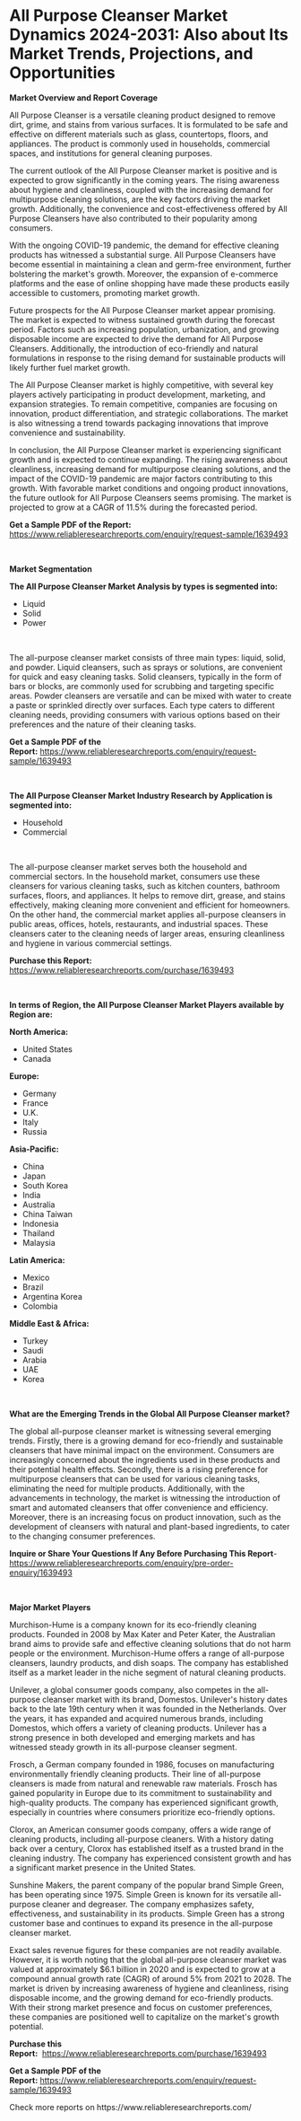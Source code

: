 <p><h1>All Purpose Cleanser Market Dynamics 2024-2031: Also about Its Market Trends, Projections, and Opportunities</h1></p><p><strong>Market Overview and Report Coverage</strong></p>
<p><p>All Purpose Cleanser is a versatile cleaning product designed to remove dirt, grime, and stains from various surfaces. It is formulated to be safe and effective on different materials such as glass, countertops, floors, and appliances. The product is commonly used in households, commercial spaces, and institutions for general cleaning purposes.</p><p>The current outlook of the All Purpose Cleanser market is positive and is expected to grow significantly in the coming years. The rising awareness about hygiene and cleanliness, coupled with the increasing demand for multipurpose cleaning solutions, are the key factors driving the market growth. Additionally, the convenience and cost-effectiveness offered by All Purpose Cleansers have also contributed to their popularity among consumers.</p><p>With the ongoing COVID-19 pandemic, the demand for effective cleaning products has witnessed a substantial surge. All Purpose Cleansers have become essential in maintaining a clean and germ-free environment, further bolstering the market's growth. Moreover, the expansion of e-commerce platforms and the ease of online shopping have made these products easily accessible to customers, promoting market growth.</p><p>Future prospects for the All Purpose Cleanser market appear promising. The market is expected to witness sustained growth during the forecast period. Factors such as increasing population, urbanization, and growing disposable income are expected to drive the demand for All Purpose Cleansers. Additionally, the introduction of eco-friendly and natural formulations in response to the rising demand for sustainable products will likely further fuel market growth.</p><p>The All Purpose Cleanser market is highly competitive, with several key players actively participating in product development, marketing, and expansion strategies. To remain competitive, companies are focusing on innovation, product differentiation, and strategic collaborations. The market is also witnessing a trend towards packaging innovations that improve convenience and sustainability.</p><p>In conclusion, the All Purpose Cleanser market is experiencing significant growth and is expected to continue expanding. The rising awareness about cleanliness, increasing demand for multipurpose cleaning solutions, and the impact of the COVID-19 pandemic are major factors contributing to this growth. With favorable market conditions and ongoing product innovations, the future outlook for All Purpose Cleansers seems promising. The market is projected to grow at a CAGR of 11.5% during the forecasted period.</p></p>
<p><strong>Get a Sample PDF of the Report:</strong> <a href="https://www.reliableresearchreports.com/enquiry/request-sample/1639493">https://www.reliableresearchreports.com/enquiry/request-sample/1639493</a></p>
<p>&nbsp;</p>
<p><strong>Market Segmentation</strong></p>
<p><strong>The All Purpose Cleanser Market Analysis by types is segmented into:</strong></p>
<p><ul><li>Liquid</li><li>Solid</li><li>Power</li></ul></p>
<p>&nbsp;</p>
<p><p>The all-purpose cleanser market consists of three main types: liquid, solid, and powder. Liquid cleansers, such as sprays or solutions, are convenient for quick and easy cleaning tasks. Solid cleansers, typically in the form of bars or blocks, are commonly used for scrubbing and targeting specific areas. Powder cleansers are versatile and can be mixed with water to create a paste or sprinkled directly over surfaces. Each type caters to different cleaning needs, providing consumers with various options based on their preferences and the nature of their cleaning tasks.</p></p>
<p><strong>Get a Sample PDF of the Report:</strong>&nbsp;<a href="https://www.reliableresearchreports.com/enquiry/request-sample/1639493">https://www.reliableresearchreports.com/enquiry/request-sample/1639493</a></p>
<p>&nbsp;</p>
<p><strong>The All Purpose Cleanser Market Industry Research by Application is segmented into:</strong></p>
<p><ul><li>Household</li><li>Commercial</li></ul></p>
<p>&nbsp;</p>
<p><p>The all-purpose cleanser market serves both the household and commercial sectors. In the household market, consumers use these cleansers for various cleaning tasks, such as kitchen counters, bathroom surfaces, floors, and appliances. It helps to remove dirt, grease, and stains effectively, making cleaning more convenient and efficient for homeowners. On the other hand, the commercial market applies all-purpose cleansers in public areas, offices, hotels, restaurants, and industrial spaces. These cleansers cater to the cleaning needs of larger areas, ensuring cleanliness and hygiene in various commercial settings.</p></p>
<p><strong>Purchase this Report:</strong>&nbsp; <a href="https://www.reliableresearchreports.com/purchase/1639493">https://www.reliableresearchreports.com/purchase/1639493</a></p>
<p>&nbsp;</p>
<p><strong>In terms of Region, the All Purpose Cleanser Market Players available by Region are:</strong></p>
<p>
    <p> <strong> North America: </strong>
        <ul>
            <li>United States</li>
            <li>Canada</li>
        </ul>
        </p> 
    <p> <strong> Europe: </strong>
        <ul>
            <li>Germany</li>
            <li>France</li>
            <li>U.K.</li>
            <li>Italy</li>
            <li>Russia</li>
        </ul>
        </p> 
    <p> <strong> Asia-Pacific: </strong>
        <ul>
            <li>China</li>
            <li>Japan</li>
            <li>South Korea</li>
            <li>India</li>
            <li>Australia</li>
            <li>China Taiwan</li>
            <li>Indonesia</li>
            <li>Thailand</li>
            <li>Malaysia</li>
        </ul>
        </p> 
    <p> <strong> Latin America: </strong>
        <ul>
            <li>Mexico</li>
            <li>Brazil</li>
            <li>Argentina Korea</li>
            <li>Colombia</li>
        </ul>
        </p> 
    <p> <strong> Middle East & Africa: </strong>
        <ul>
            <li>Turkey</li>
            <li>Saudi</li>
            <li>Arabia</li>
            <li>UAE</li>
            <li>Korea</li>
        </ul>
    </p>
    </p>
<p>&nbsp;</p>
<p><strong>What are the Emerging Trends in the Global All Purpose Cleanser market?</strong></p>
<p><p>The global all-purpose cleanser market is witnessing several emerging trends. Firstly, there is a growing demand for eco-friendly and sustainable cleansers that have minimal impact on the environment. Consumers are increasingly concerned about the ingredients used in these products and their potential health effects. Secondly, there is a rising preference for multipurpose cleansers that can be used for various cleaning tasks, eliminating the need for multiple products. Additionally, with the advancements in technology, the market is witnessing the introduction of smart and automated cleansers that offer convenience and efficiency. Moreover, there is an increasing focus on product innovation, such as the development of cleansers with natural and plant-based ingredients, to cater to the changing consumer preferences.</p></p>
<p><strong>Inquire or Share Your Questions If Any Before Purchasing This Report</strong>- <a href="https://www.reliableresearchreports.com/enquiry/pre-order-enquiry/1639493">https://www.reliableresearchreports.com/enquiry/pre-order-enquiry/1639493</a></p>
<p>&nbsp;</p>
<p><strong>Major Market Players</strong></p>
<p><p>Murchison-Hume is a company known for its eco-friendly cleaning products. Founded in 2008 by Max Kater and Peter Kater, the Australian brand aims to provide safe and effective cleaning solutions that do not harm people or the environment. Murchison-Hume offers a range of all-purpose cleansers, laundry products, and dish soaps. The company has established itself as a market leader in the niche segment of natural cleaning products.</p><p>Unilever, a global consumer goods company, also competes in the all-purpose cleanser market with its brand, Domestos. Unilever's history dates back to the late 19th century when it was founded in the Netherlands. Over the years, it has expanded and acquired numerous brands, including Domestos, which offers a variety of cleaning products. Unilever has a strong presence in both developed and emerging markets and has witnessed steady growth in its all-purpose cleanser segment.</p><p>Frosch, a German company founded in 1986, focuses on manufacturing environmentally friendly cleaning products. Their line of all-purpose cleansers is made from natural and renewable raw materials. Frosch has gained popularity in Europe due to its commitment to sustainability and high-quality products. The company has experienced significant growth, especially in countries where consumers prioritize eco-friendly options.</p><p>Clorox, an American consumer goods company, offers a wide range of cleaning products, including all-purpose cleaners. With a history dating back over a century, Clorox has established itself as a trusted brand in the cleaning industry. The company has experienced consistent growth and has a significant market presence in the United States.</p><p>Sunshine Makers, the parent company of the popular brand Simple Green, has been operating since 1975. Simple Green is known for its versatile all-purpose cleaner and degreaser. The company emphasizes safety, effectiveness, and sustainability in its products. Simple Green has a strong customer base and continues to expand its presence in the all-purpose cleanser market.</p><p>Exact sales revenue figures for these companies are not readily available. However, it is worth noting that the global all-purpose cleanser market was valued at approximately $6.1 billion in 2020 and is expected to grow at a compound annual growth rate (CAGR) of around 5% from 2021 to 2028. The market is driven by increasing awareness of hygiene and cleanliness, rising disposable income, and the growing demand for eco-friendly products. With their strong market presence and focus on customer preferences, these companies are positioned well to capitalize on the market's growth potential.</p></p>
<p><strong>Purchase this Report:</strong>&nbsp;&nbsp;<a href="https://www.reliableresearchreports.com/purchase/1639493">https://www.reliableresearchreports.com/purchase/1639493</a></p>
<p></p>
<p><strong>Get a Sample PDF of the Report:</strong>&nbsp;<a href="https://www.reliableresearchreports.com/enquiry/request-sample/1639493">https://www.reliableresearchreports.com/enquiry/request-sample/1639493</a></p>
<p>Check more reports on https://www.reliableresearchreports.com/</p>